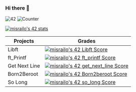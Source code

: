 ### Hi there 👋

![42](https://badgen.net/badge/Born2Code/misrailo/blue?cache=86400&icon=https://meta.intra.42.fr/assets/42_logo-7dfc9110a5319a308863b96bda33cea995046d1731cebb735e41b16255106c12.svg)
![Counter](https://komarev.com/ghpvc/?username=misrailo&color=blue)

[![misrailo's 42 stats](https://badge42.vercel.app/api/v2/cl4r4qvds002509miya23lhci/stats?cursusId=21&coalitionId=122)](https://github.com/JaeSeoKim/badge42)

|Projects|Grades|
|---	|---	|
|Libft|[![misrailo's 42 Libft Score](https://badge42.vercel.app/api/v2/cl4r4qvds002509miya23lhci/project/2389062)](https://github.com/JaeSeoKim/badge42)|
|ft_Printf|[![misrailo's 42 ft_printf Score](https://badge42.vercel.app/api/v2/cl4r4qvds002509miya23lhci/project/2468508)](https://github.com/JaeSeoKim/badge42)|
|Get Next Line|[![misrailo's 42 get_next_line Score](https://badge42.vercel.app/api/v2/cl4r4qvds002509miya23lhci/project/2488458)](https://github.com/JaeSeoKim/badge42)|
|Born2Beroot|[![misrailo's 42 Born2beroot Score](https://badge42.vercel.app/api/v2/cl4r4qvds002509miya23lhci/project/2507809)](https://github.com/JaeSeoKim/badge42)|
|So Long|[![misrailo's 42 so_long Score](https://badge42.vercel.app/api/v2/cl4r4qvds002509miya23lhci/project/2591090)](https://github.com/JaeSeoKim/badge42)|

<!--
**ma1iik/ma1iik** is a ✨ _special_ ✨ repository because its `README.md` (this file) appears on your GitHub profile.

Here are some ideas to get you started:

- 🔭 I’m currently working on ...
- 🌱 I’m currently learning ...
- 👯 I’m looking to collaborate on ...
- 🤔 I’m looking for help with ...
- 💬 Ask me about ...
- 📫 How to reach me: ...
- 😄 Pronouns: ...
- ⚡ Fun fact: ...
-->
